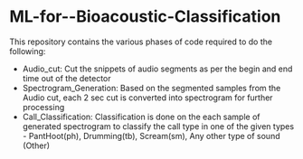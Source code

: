 # ML-for--Bioacoustic-Classification

This repository contains the various phases of code required to do the following:
 - Audio_cut: Cut the snippets of audio segments as per the begin and end time out of the detector
 - Spectrogram_Generation: Based on the segmented samples from the Audio cut, each 2 sec cut is converted into spectrogram for further processing
 - Call_Classification: Classification is done on the each sample of generated spectrogram to classify the call type in one of the given types - PantHoot(ph), Drumming(tb), Scream(sm), Any other type of sound (Other)
